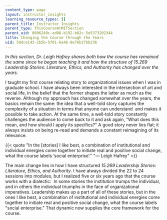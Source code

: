 ```yaml
---
content_type: page
layout: instructor_insights
learning_resource_types: []
parent_title: Instructor Insights
parent_type: ThisCourseAtMITSection
parent_uid: 8006240c-ad08-b192-b82c-5e5373202344
title: Changing the Course through the Years
uid: 59dce143-2b5b-5f01-6a46-8e76b27bb236
---
```


_In this section, Dr. Leigh Hafrey shares both how the course has remained the same since he began teaching it and how the structure of 15.269 Leadership Stories: Literature, Ethics, and Authority has changed over the years._

I taught my first course relating story to organizational issues when I was in graduate school. I have always been interested in the intersection of art and social life, in the belief that the former shapes the latter as much as the reverse. Although my approach has changed somewhat over the years, the basics remain the same: the idea that a well-told story captures the complexity of a situation in terms that anyone can understand  and makes it possible to take action. At the same time, a well-told story constantly challenges the audience to come back to it and ask again, “What does this mean, and how should I apply its specifics?" A good story never lies flat; it always insists on being re-read and demands a constant reimagining of its relevance.

{{< quote "In the [stories] I like best, a combination of institutional and individual energies come together to initiate real and positive social change, what the course labels ‘social enterprise’." "— Leigh Hafrey" >}}

The main change lies in how I have structured _15.269 Leadership Stories: Literature, Ethics, and Authority_. I have always divided the 22 to 24 sessions into modules, but I realized five or six years ago that the course works with a dialectic:  In some stories the institution trumps the individual, and in others the individual triumphs in the face of organizational imperatives. Leadership makes up a part of all of these stories, but in the ones I like best, a combination of institutional and individual energies come together to initiate real and positive social change, what the course labels "social enterprise." That dynamic now supplies the core framework for the course.